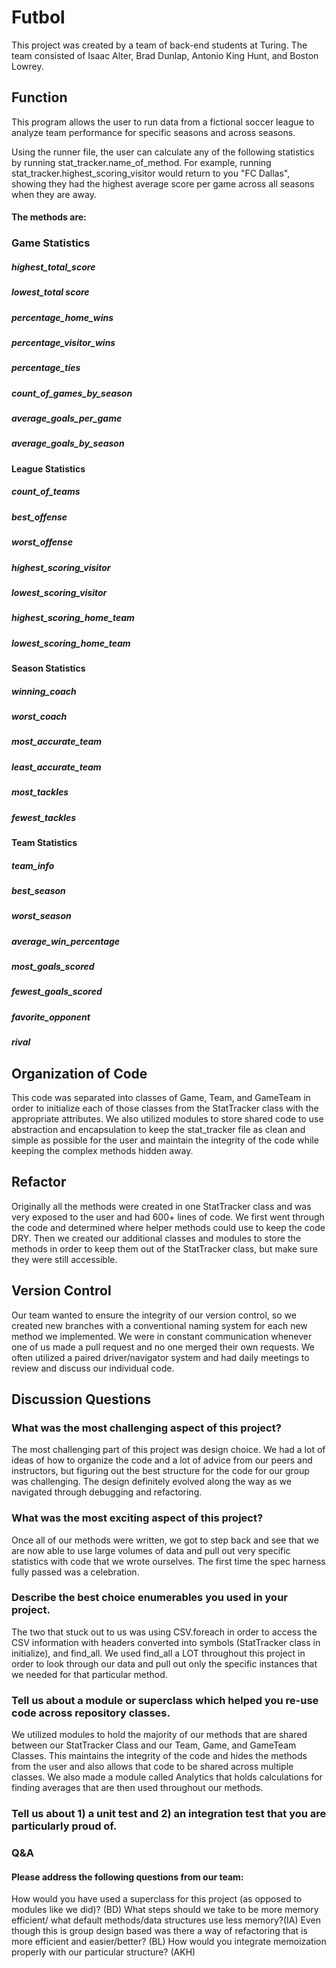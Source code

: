 # Futbol

This project was created by a team of back-end students at Turing. The team consisted of Isaac Alter, Brad Dunlap, Antonio King Hunt, and Boston Lowrey.


## Function

This program allows the user to run data from a fictional soccer league to analyze team performance for specific seasons and across seasons. 

Using the runner file, the user can calculate any of the following statistics by running stat_tracker.name_of_method. For example, running stat_tracker.highest_scoring_visitor would return to you "FC Dallas", showing they had the highest average score per game across all seasons when they are away. 

#### The methods are:

### Game Statistics

##### highest_total_score
##### lowest_total score
##### percentage_home_wins
##### percentage_visitor_wins
##### percentage_ties
##### count_of_games_by_season
##### average_goals_per_game
##### average_goals_by_season

#### League Statistics

##### count_of_teams
##### best_offense
##### worst_offense
##### highest_scoring_visitor
##### lowest_scoring_visitor
##### highest_scoring_home_team
##### lowest_scoring_home_team

#### Season Statistics

##### winning_coach
##### worst_coach
##### most_accurate_team
##### least_accurate_team
##### most_tackles
##### fewest_tackles

#### Team Statistics

##### team_info
##### best_season
##### worst_season
##### average_win_percentage
##### most_goals_scored
##### fewest_goals_scored
##### favorite_opponent
##### rival

## Organization of Code
This code was separated into classes of Game, Team, and GameTeam in order to initialize each of those classes from the StatTracker class with the appropriate attributes. We also utilized modules to store shared code to use abstraction and encapsulation to keep the stat_tracker file as clean and simple as possible for the user and maintain the integrity of the code while keeping the complex methods hidden away.

## Refactor
Originally all the methods were created in one StatTracker class and was very exposed to the user and had 600+ lines of code. We first went through the code and determined where helper methods could use to keep the code DRY. Then we created our additional classes and modules to store the methods in order to keep them out of the StatTracker class, but make sure they were still accessible. 

## Version Control
Our team wanted to ensure the integrity of our version control, so we created new branches with a conventional naming system for each new method we implemented. We were in constant communication whenever one of us made a pull request and no one merged their own requests. We often utilized a paired driver/navigator system and had daily meetings to review and discuss our individual code. 

## Discussion Questions
### What was the most challenging aspect of this project?
The most challenging part of this project was design choice. We had a lot of ideas of how to organize the code and a lot of advice from our peers and instructors, but figuring out the best structure for the code for our group was challenging. The design definitely evolved along the way as we navigated through debugging and refactoring.

### What was the most exciting aspect of this project? 
Once all of our methods were written, we got to step back and see that we are now able to use large volumes of data and pull out very specific statistics with code that we wrote ourselves. The first time the spec harness fully passed was a celebration.

### Describe the best choice enumerables you used in your project. 
The two that stuck out to us was using CSV.foreach in order to access the CSV information with headers converted into symbols (StatTracker class in initialize), and find_all. We used find_all a LOT throughout this project in order to look through our data and pull out only the specific instances that we needed for that particular method. 

### Tell us about a module or superclass which helped you re-use code across repository classes. 
We utilized modules to hold the majority of our methods that are shared between our StatTracker Class and our Team, Game, and GameTeam Classes. This maintains the integrity of the code and hides the methods from the user and also allows that code to be shared across multiple classes. We also made a module called Analytics that holds calculations for finding averages that are then used throughout our methods. 

### Tell us about 1) a unit test and 2) an integration test that you are particularly proud of.


### Q&A
#### Please address the following questions from our team:
How would you have used a superclass for this project (as opposed to modules like we did)? (BD)
What steps should we take to be more memory efficient/ what default methods/data structures use less memory?(IA)
Even though this is group design based was there a way of refactoring that is more efficient and easier/better? (BL)
How would you integrate memoization properly with our particular structure? (AKH)
